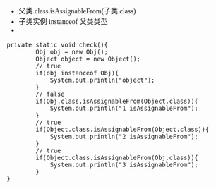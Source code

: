 <font face="SimSun" size=3>

- 父类.class.isAssignableFrom(子类.class)
- 子类实例 instanceof 父类类型
-

~~~
private static void check(){
        Obj obj = new Obj();
        Object object = new Object();
        // true
        if(obj instanceof Obj){
            System.out.println("object");
        }
        // false
        if(Obj.class.isAssignableFrom(Object.class)){
            System.out.println("1 isAssignableFrom");
        }
        // true
        if(Object.class.isAssignableFrom(Object.class)){
            System.out.println("2 isAssignableFrom");
        }
        // true
        if(Object.class.isAssignableFrom(Obj.class)){
            System.out.println("3 isAssignableFrom");
        }
}
~~~

</font>
